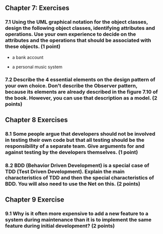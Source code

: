 ## Chapter 7: Exercises ##

### 7.1 Using the UML graphical notation for the object classes, design the following object classes, identifying attributes and operations. Use your own experience to decide on the attributes and the operations that should be associated with these objects. (1 point) ###

- a bank account

- a personal music system

### 7.2 Describe the 4 essential elements on the design pattern of your own choice. Don't describe the Observer pattern, because its elements are already described in the figure 7.10 of the book. However, you can use that description as a model. (2 points) ###

## Chapter 8 Exercises ##

### 8.1 Some people argue that developers should not be involved in testing their own code but that all testing should be the responsibility of a separate team. Give arguments for and against testing by the developers themselves. (1 point) ###

### 8.2 BDD (Behavior Driven Development) is a special case of TDD (Test Driven Development). Explain the main characteristics of TDD and then the special characteristics of BDD. You will also need to use the Net on this. (2 points) ###

## Chapter 9 Exercise ##

### 9.1 Why is it often more expensive to add a new feature to a system during maintenance than it is to implement the same feature during initial development? (2 points) ###